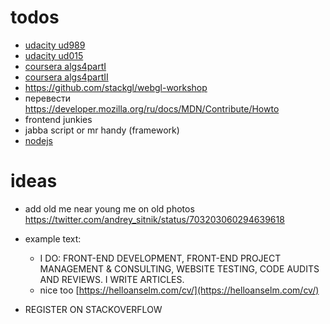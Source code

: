 # todos

- [udacity ud989](https://www.udacity.com/courses/ud989)
- [udacity ud015](https://www.udacity.com/courses/ud015)
- [coursera algs4partI](https://www.coursera.org/course/algs4partI)
- [coursera algs4partII](https://www.coursera.org/course/algs4partII)
- https://github.com/stackgl/webgl-workshop
- перевести https://developer.mozilla.org/ru/docs/MDN/Contribute/Howto
- frontend junkies
- jabba script or mr handy (framework)
- [nodejs](https://github.com/nodejs/node/issues?q=is%3Aopen+is%3Aissue+label%3A%22good+first+contribution%22)

# ideas
- add old me near young me on old photos https://twitter.com/andrey_sitnik/status/703203060294639618

- example text:
  - I DO: FRONT-END DEVELOPMENT, FRONT-END PROJECT MANAGEMENT & CONSULTING, WEBSITE TESTING, CODE AUDITS AND REVIEWS. I WRITE ARTICLES.
  - nice too [https://helloanselm.com/cv/](https://helloanselm.com/cv/)
- REGISTER ON STACKOVERFLOW
